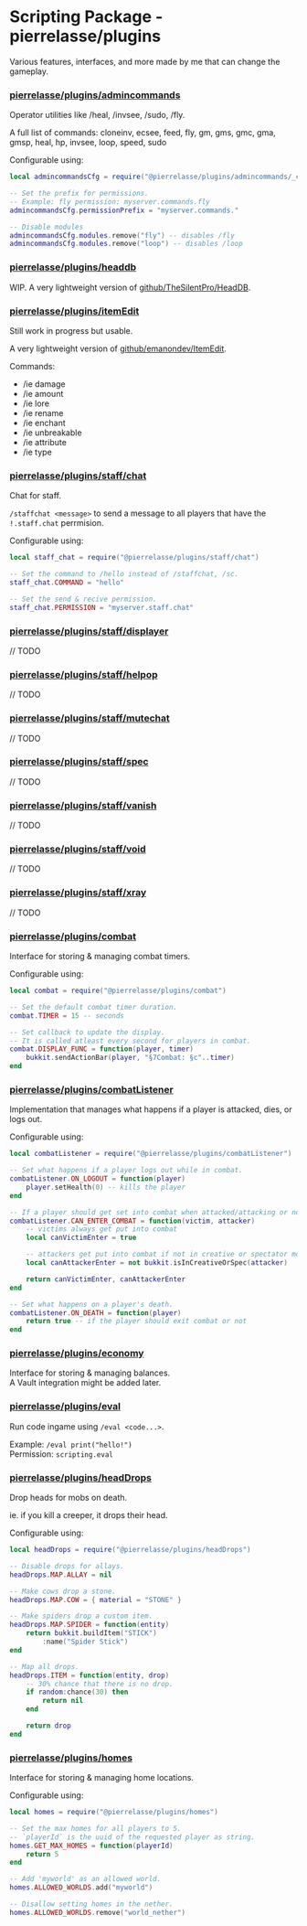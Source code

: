 # Scripting Package - pierrelasse/plugins

Various features, interfaces, and more made by me that can change the gameplay.

### [pierrelasse/plugins/admincommands](./@pierrelasse/plugins/admincommands/)

Operator utilities like /heal, /invsee, /sudo, /fly.

A full list of commands: cloneinv, ecsee, feed, fly, gm, gms, gmc, gma, gmsp, heal, hp, invsee, loop, speed, sudo

Configurable using:

```lua
local admincommandsCfg = require("@pierrelasse/plugins/admincommands/_cfg")

-- Set the prefix for permissions.
-- Example: fly permission: myserver.commands.fly
admincommandsCfg.permissionPrefix = "myserver.commands."

-- Disable modules
admincommandsCfg.modules.remove("fly") -- disables /fly
admincommandsCfg.modules.remove("loop") -- disables /loop
```

### [pierrelasse/plugins/headdb](./@pierrelasse/plugins/headdb/)

WIP.
A very lightweight version of [github/TheSilentPro/HeadDB](https://github.com/TheSilentPro/HeadDB).

### [pierrelasse/plugins/itemEdit](./@pierrelasse/plugins/itemEdit/)

Still work in progress but usable.

A very lightweight version of [github/emanondev/ItemEdit](https://github.com/emanondev/ItemEdit).

Commands:

-   /ie damage
-   /ie amount
-   /ie lore
-   /ie rename
-   /ie enchant
-   /ie unbreakable
-   /ie attribute
-   /ie type

### [pierrelasse/plugins/staff/chat](./@pierrelasse/plugins/staff/chat.lua)

Chat for staff.

`/staffchat <message>` to send a message to all players that have the `!.staff.chat` perrmision.

Configurable using:

```lua
local staff_chat = require("@pierrelasse/plugins/staff/chat")

-- Set the command to /hello instead of /staffchat, /sc.
staff_chat.COMMAND = "hello"

-- Set the send & recive permission.
staff_chat.PERMISSION = "myserver.staff.chat"
```

### [pierrelasse/plugins/staff/displayer](./@pierrelasse/plugins/staff/displayer.lua)

// TODO

### [pierrelasse/plugins/staff/helpop](./@pierrelasse/plugins/staff/helpop.lua)

// TODO

### [pierrelasse/plugins/staff/mutechat](./@pierrelasse/plugins/staff/mutechat.lua)

// TODO

### [pierrelasse/plugins/staff/spec](./@pierrelasse/plugins/staff/spec.lua)

// TODO

### [pierrelasse/plugins/staff/vanish](./@pierrelasse/plugins/staff/vanish.lua)

// TODO

### [pierrelasse/plugins/staff/void](./@pierrelasse/plugins/staff/void.lua)

// TODO

### [pierrelasse/plugins/staff/xray](./@pierrelasse/plugins/staff/xray.lua)

// TODO

### [pierrelasse/plugins/combat](./@pierrelasse/plugins/combat.lua)

Interface for storing & managing combat timers.

Configurable using:

```lua
local combat = require("@pierrelasse/plugins/combat")

-- Set the default combat timer duration.
combat.TIMER = 15 -- seconds

-- Set callback to update the display.
-- It is called atleast every second for players in combat.
combat.DISPLAY_FUNC = function(player, timer)
    bukkit.sendActionBar(player, "§7Combat: §c"..timer)
end
```

### [pierrelasse/plugins/combatListener](./@pierrelasse/plugins/combatListener.lua)

Implementation that manages what happens if a player is attacked, dies, or logs out.

Configurable using:

```lua
local combatListener = require("@pierrelasse/plugins/combatListener")

-- Set what happens if a player logs out while in combat.
combatListener.ON_LOGOUT = function(player)
    player.setHealth(0) -- kills the player
end

-- If a player should get set into combat when attacked/attacking or not.
combatListener.CAN_ENTER_COMBAT = function(victim, attacker)
    -- victims always get put into combat
    local canVictimEnter = true

    -- attackers get put into combat if not in creative or spectator mode
    local canAttackerEnter = not bukkit.isInCreativeOrSpec(attacker)

    return canVictimEnter, canAttackerEnter
end

-- Set what happens on a player's death.
combatListener.ON_DEATH = function(player)
    return true -- if the player should exit combat or not
end
```

### [pierrelasse/plugins/economy](./@pierrelasse/plugins/economy.lua)

Interface for storing & managing balances.<br>
A Vault integration might be added later.

### [pierrelasse/plugins/eval](./@pierrelasse/plugins/eval.lua)

Run code ingame using `/eval <code...>`.

Example: `/eval print("hello!")`<br>
Permission: `scripting.eval`

### [pierrelasse/plugins/headDrops](./@pierrelasse/plugins/headDrops.lua)

Drop heads for mobs on death.

ie. if you kill a creeper, it drops their head.

Configurable using:

```lua
local headDrops = require("@pierrelasse/plugins/headDrops")

-- Disable drops for allays.
headDrops.MAP.ALLAY = nil

-- Make cows drop a stone.
headDrops.MAP.COW = { material = "STONE" }

-- Make spiders drop a custom item.
headDrops.MAP.SPIDER = function(entity)
    return bukkit.buildItem("STICK")
        :name("Spider Stick")
end

-- Map all drops.
headDrops.ITEM = function(entity, drop)
    -- 30% chance that there is no drop.
    if random:chance(30) then
        return nil
    end

    return drop
end
```

### [pierrelasse/plugins/homes](./@pierrelasse/plugins/homes.lua)

Interface for storing & managing home locations.

Configurable using:

```lua
local homes = require("@pierrelasse/plugins/homes")

-- Set the max homes for all players to 5.
-- `playerId` is the uuid of the requested player as string.
homes.GET_MAX_HOMES = function(playerId)
    return 5
end

-- Add 'myworld' as an allowed world.
homes.ALLOWED_WORLDS.add("myworld")

-- Disallow setting homes in the nether.
homes.ALLOWED_WORLDS.remove("world_nether")
```
